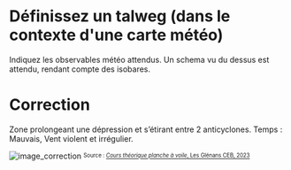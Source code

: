 ﻿# Définissez un talweg (dans le contexte d'une carte météo)
  Indiquez les observables météo attendus.
  Un schema vu du dessus est attendu, rendant compte des isobares.

# Correction
Zone prolongeant une dépression et s’étirant entre 2 anticyclones.
Temps : Mauvais, Vent violent et irrégulier. 

![image_correction](./images/talweg.png)
<sup><sub>Source : [*Cours théorique planche à voile*, Les Glénans CEB, 2023](https://encadrementbenevole.glenans.asso.fr/wp-content/uploads/2023/07/Cours-theorique-PAV-Version-1.pdf) </sub></sup>